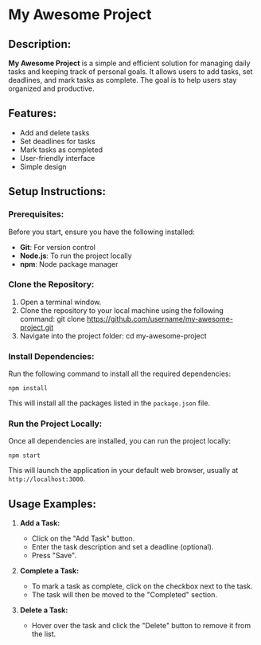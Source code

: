 

# **My Awesome Project**

## **Description:**

**My Awesome Project** is a simple and efficient solution for managing daily tasks and keeping track of personal goals. It allows users to add tasks, set deadlines, and mark tasks as complete. The goal is to help users stay organized and productive.

## **Features:**

- Add and delete tasks
- Set deadlines for tasks
- Mark tasks as completed
- User-friendly interface
- Simple design

## **Setup Instructions:**

### **Prerequisites:**
Before you start, ensure you have the following installed:

- **Git**: For version control
- **Node.js**: To run the project locally
- **npm**: Node package manager

### **Clone the Repository:**

1. Open a terminal window.
2. Clone the repository to your local machine using the following command:
    git clone https://github.com/username/my-awesome-project.git
3. Navigate into the project folder:
    cd my-awesome-project



### **Install Dependencies:**

Run the following command to install all the required dependencies:

`npm install`

This will install all the packages listed in the `package.json` file.

### **Run the Project Locally:**

Once all dependencies are installed, you can run the project locally:

`npm start`

This will launch the application in your default web browser, usually at `http://localhost:3000`.

## **Usage Examples:**

1. **Add a Task:**

   - Click on the "Add Task" button.
   - Enter the task description and set a deadline (optional).
   - Press "Save".

2. **Complete a Task:**

   - To mark a task as complete, click on the checkbox next to the task.
   - The task will then be moved to the "Completed" section.

3. **Delete a Task:**

   - Hover over the task and click the "Delete" button to remove it from the list.